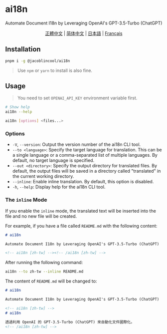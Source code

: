 # ai18n

Automate Document I18n by Leveraging OpenAI's GPT-3.5-Turbo (ChatGPT)

<!-- ai18n [ignore] -->
<div align="center">

[正體中文](./translated/README.zh-TW.md) | [简体中文](./translated/README.zh-CN.md) | [日本語](./translated/README.ja.md) | [Français](./translated/README.fr.md)

</div>
<!-- /ai18n [ignore] -->

## Installation

```sh
pnpm i -g @jacoblincool/ai18n
```

> Use `npm` or `yarn` to install is also fine.

## Usage

> You need to set `OPENAI_API_KEY` environment variable first.

```sh
# Show help
ai18n --help
```

```sh
ai18n [options] <files...>
```

### Options

- `-V`, `--version`: Output the version number of the ai18n CLI tool.
- `--to <language>`: Specify the target language for translation. This can be a single language or a comma-separated list of multiple languages. By default, no target language is specified.
- `--out <directory>`: Specify the output directory for translated files. By default, the output files will be saved in a directory called "translated" in the current working directory.
- `--inline`: Enable inline translation. By default, this option is disabled.
- `-h`, `--help`: Display help for the ai18n CLI tool.

### The `inline` Mode

If you enable the `inline` mode, the translated text will be inserted into the file and no new file will be created.

For example, if you have a file called `README.md` with the following content:

```md
# ai18n

Automate Document I18n by Leveraging OpenAI's GPT-3.5-Turbo (ChatGPT)

<!-- ai18n [zh-tw] --><!-- /ai18n [zh-tw] -->
```

After running the following command:

```sh
ai18n --to zh-tw --inline README.md
```

The content of `README.md` will be changed to:

```md
# ai18n

Automate Document I18n by Leveraging OpenAI's GPT-3.5-Turbo (ChatGPT)

<!-- ai18n [zh-tw] -->
# ai18n

透過利用 OpenAI 的 GPT-3.5-Turbo (ChatGPT) 來自動化文件國際化。
<!-- /ai18n [zh-tw] -->
```
